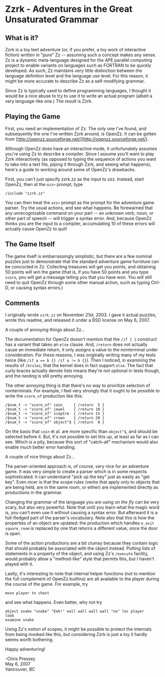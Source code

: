 Zzrk - Adventures in the Great Unsaturated Grammar
==================================================

What is it?
-----------

Zzrk is a toy text adventure (or, if you prefer, a toy work of interactive
fiction) written in "pure" Zz -- assuming such a concept makes any sense.
Zz is a dynamic meta-language designed for the APE parallel computing
project to enable variants on languages such as FORTRAN to be quickly
developed.  As such, Zz maintains very little distinction between the
language definition level and the language use level.  For this reason, it
might be more accurate to describe Zz as a self-modifying grammar.

Since Zz is typically used to define programming languages, I thought it
would be a nice abuse to try to use it to write an actual program (albeit
a very language-like one.)  The result is Zzrk.


Playing the Game
----------------

First, you need an implementation of Zz.  The only one I've found, and
subsequently the one I've written Zzrk around, is OpenZz.  It can be
gotten from [http://openzz.sourceforge.net/](http://openzz.sourceforge.net/).

Although OpenZz does have an interactive mode, it unfortunately assumes
you're using Zz to describe a compiler.  Since I assume you'll want to
play Zzrk interactively (as opposed to typing the sequence of actions you
want to take into a text file, piping it through Zzrk, and seeing what
happens), here's a guide to working around some of OpenZz's drawbacks.

First, you can't just specify zzrk.zz as the input to ozz.  Instead,
start OpenZz, then at the `ozz>` prompt, type

    /include "zzrk.zz"

You can then treat the `ozz>` prompt as the prompt for the adventure
game parser.  Try the usual actions, and see what happens.  Be forewarned
that any unrecognizable command on your part -- an unknown verb, noun, or
other part of speech -- will trigger a syntax error.  And, because OpenZz
thinks you are the input to a compiler, accumulating 10 of these errors
will actually cause OpenZz to quit!


The Game Itself
---------------

The game itself is embarrassingly simplistic, but there are a few nominal
puzzles just to demonstrate that the standard adventure game furniture can
be concocted in Zz.  Collecting treasures will get you points, and
obtaining 50 points will win the game (that is, if you have 50 points and
you type `score`, you will get a message telling you that you have won.
You will still need to quit OpenZz through some other manual action, such
as typing Ctrl-D, or causing syntax errors.)


Comments
--------

I originally wrote `zzrk.zz` on November 21st, 2003.  I gave it actual
puzzles, wrote this readme, and released it under a BSD license on
May 6, 2007.

A couple of annoying things about Zz...

The documentation for OpenZz doesn't mention that the `/if { }` construct
has a variant that takes an `else` clause.  And, `/return` does not actually
cause an immediate return, it only assigns a value to the nonterminal
under consideration.  For these reasons, I was originally writing many of
my tests twice (like `/if a == b {} /if a != b {}`).  Then I noticed, in
examining the results of `/krules`, that the kernel does in fact support
`else`.  The fact that curly braces actually denote lists means they're not
optional in tests though, and the nesting is still pretty annoying.

The other annoying thing is that there's no way to prioritize selection
of nonterminals.  For example, I feel very strongly that it ought to be
possible to write the `score_of` production like this:

    /$num_t -> "score_of" coin     { /return  5 }
    /$num_t -> "score_of" jewel    { /return 10 }
    /$num_t -> "score_of" sceptre  { /return 15 }
    /$num_t -> "score_of" crown    { /return 20 }
    /$num_t -> "score_of" object^$ { /return  0 }

On the basis that `coin` et al. are more specific than `object^$`, and should
be selected before it.  But, it's not possible to set this up, at least as
far as I can see.  Which is a pity, because this sort of "catch-all"
mechanism would also enable much better error handling.

A couple of nice things about Zz...

The parser-oriented approach is, of course, very nice for an adventure
game.  It was very simple to create a parser which is in some respects
sophisticated: it can understand "pick up the key" just as easily as
"get key".  Even nicer is that the scope rules (verbs that apply only
to objects that are being held, are in the same room, or either) are
implemented directly as productions in the grammar.

Changing the grammar of the language you are using *on the fly* can be
very scary, but also very powerful.  Note that until you learn what the
magic word is, you can't even use it without causing a syntax error.
But afterward it is a full-fledged part of the parser's vocabulary.
Note also that this is how the properties of an object are updated:
the production which handles `e_exit square_room` is replaced by one
that returns a different value, once the door is open.

Some of the action productions are a bit clumsy because they contain
logic that should probably be associated with the object instead.
Putting lists of statements in a property of the object, and using
Zz's `/execute` facility, would probably allow a "method-like" style
that permits this, but I haven't played with it.

Lastly, it's interesting to note that internal helper functions (not
to mention the full complement of OpenZz builtins) are all available to
the player during the course of the game.  For example, try

    move player to chest

and see what happens.  Even better, why not try

    object snake "snake" "Eek!" wall wall wall wall "no" loc player
    look
    examine snake

Using Zz's notion of scopes, it might be possible to protect the
internals from being invoked like this, but considering Zzrk is just a
toy it hardly seems worth bothering.

Happy adventuring!

-Chris Pressey  
May 6, 2007  
Vancouver, BC
